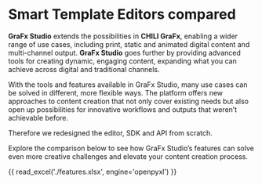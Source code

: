 # Smart Template Editors compared

**GraFx Studio** extends the possibilities in **CHILI GraFx**, enabling a wider range of use cases, including print, static and animated digital content and multi-channel output. **GraFx Studio** goes further by providing advanced tools for creating dynamic, engaging content, expanding what you can achieve across digital and traditional channels.

With the tools and features available in GraFx Studio, many use cases can be solved in different, more flexible ways. The platform offers new approaches to content creation that not only cover existing needs but also open up possibilities for innovative workflows and outputs that weren’t achievable before.

Therefore we redesigned the editor, SDK and API from scratch.

Explore the comparison below to see how GraFx Studio’s features can solve even more creative challenges and elevate your content creation process.

{{ read_excel('./features.xlsx', engine='openpyxl') }}